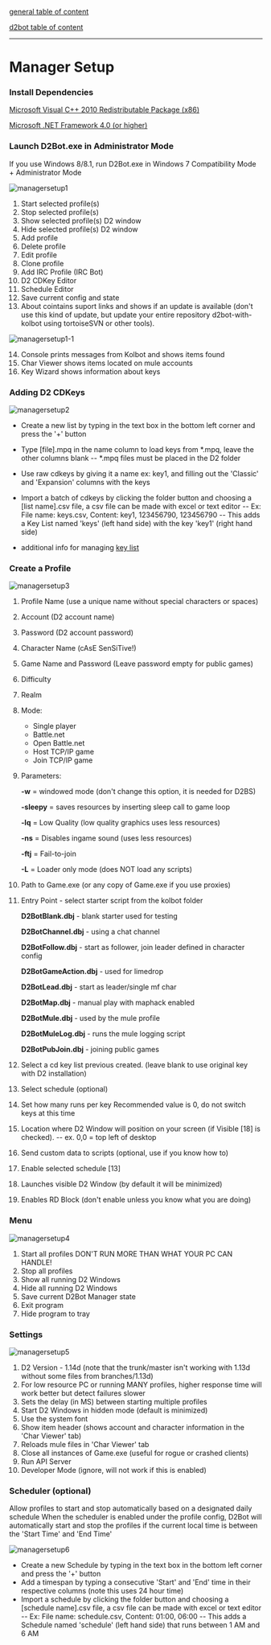 [general table of content](https://github.com/blizzhackers/documentation/#diablo-2-botting-system)

[d2bot table of content](https://github.com/blizzhackers/documentation/tree/master/d2bot/#d2bot)

---

# Manager Setup

### Install Dependencies

[Microsoft Visual C++ 2010 Redistributable Package (x86)](https://www.microsoft.com/en-us/download/details.aspx?id=5555)

[Microsoft .NET Framework 4.0 (or higher)](https://www.microsoft.com/net/download/Windows/run)

### Launch D2Bot.exe in Administrator Mode

If you use Windows 8/8.1, run D2Bot.exe in Windows 7 Compatibility Mode + Administrator Mode

![managersetup1](assets/d2bot-managersetup1.png)

 1. Start selected profile(s)
 2. Stop selected profile(s)
 3. Show selected profile(s) D2 window
 4. Hide selected profile(s) D2 window
 5. Add profile
 6. Delete profile
 7. Edit profile
 8. Clone profile
 9. Add IRC Profile (IRC Bot)
10. D2 CDKey Editor
11. Schedule Editor
12. Save current config and state
13. About cointains suport links and shows if an update is available (don't use this kind of update, but update your entire repository d2bot-with-kolbot using tortoiseSVN or other tools).
	
![managersetup1-1](assets/d2bot-managersetup1-1.png)

14. Console prints messages from Kolbot and shows items found
15. Char Viewer shows items located on mule accounts
16. Key Wizard shows information about keys

### Adding D2 CDKeys

![managersetup2](assets/d2bot-managersetup2.jpg)

* Create a new list by typing in the text box in the bottom left corner and press the '+' button
* Type [file].mpq in the name column to load keys from *.mpq, leave the other columns blank -- *.mpq files must be placed in the D2 folder
* Use raw cdkeys by giving it a name ex: key1, and filling out the 'Classic' and 'Expansion' columns with the keys
* Import a batch of cdkeys by clicking the folder button and choosing a [list name].csv file, a csv file can be made with excel or text editor -- Ex: File name: keys.csv, Content: key1, 123456790, 123456790 -- This adds a Key List named 'keys' (left hand side) with the key 'key1' (right hand side)
	
* additional info for managing [key list](https://github.com/blizzhackers/documentation/blob/master/d2bot/Keylist.md#keylist)

### Create a Profile

![managersetup3](assets/d2bot-managersetup3.jpg)

 1. Profile Name (use a unique name without special characters or spaces)
 2. Account (D2 account name)
 3. Password (D2 account password)
 4. Character Name (cAsE SenSiTive!)
 5. Game Name and Password (Leave password empty for public games)
 6. Difficulty
 7. Realm
 8. Mode: 

	- Single player
	- Battle.net
	- Open Battle.net
	- Host TCP/IP game
	- Join TCP/IP game
		
 9. Parameters:

	**-w** = windowed mode (don't change this option, it is needed for D2BS)

	**-sleepy** = saves resources by inserting sleep call to game loop

	**-lq** = Low Quality (low quality graphics uses less resources)

	**-ns** = Disables ingame sound (uses less resources)

	**-ftj** = Fail-to-join

	**-L** = Loader only mode (does NOT load any scripts)

10. Path to Game.exe (or any copy of Game.exe if you use proxies)
11. Entry Point - select starter script from the kolbot folder

	**D2BotBlank.dbj** - blank starter used for testing

	**D2BotChannel.dbj** - using a chat channel

	**D2BotFollow.dbj** - start as follower, join leader defined in character config

	**D2BotGameAction.dbj** - used for limedrop

	**D2BotLead.dbj** - start as leader/single mf char

	**D2BotMap.dbj** - manual play with maphack enabled

	**D2BotMule.dbj** - used by the mule profile

	**D2BotMuleLog.dbj** - runs the mule logging script

	**D2BotPubJoin.dbj** - joining public games

12. Select a cd key list previous created. (leave blank to use original key with D2 installation)
13. Select schedule (optional)
14. Set how many runs per key Recommended value is 0, do not switch keys at this time
15. Location where D2 Window will position on your screen (if Visible [18] is checked). -- ex. 0,0 = top left of desktop
16. Send custom data to scripts (optional, use if you know how to)
17. Enable selected schedule [13]
18. Launches visible D2 Window (by default it will be minimized)
19. Enables RD Block (don't enable unless you know what you are doing)

### Menu

![managersetup4](assets/d2bot-managersetup4.png)

 1. Start all profiles DON'T RUN MORE THAN WHAT YOUR PC CAN HANDLE!
 2. Stop all profiles
 3. Show all running D2 Windows
 4. Hide all running D2 Windows
 5. Save current D2Bot Manager state
 6. Exit program
 7. Hide program to tray

### Settings

![managersetup5](assets/d2bot-managersetup5.png)

 1. D2 Version - 1.14d (note that the trunk/master isn't working with 1.13d without some files from branches/1.13d) 
 2. For low resource PC or running MANY profiles, higher response time will work better but detect failures slower
 3. Sets the delay (in MS) between starting multiple profiles
 4. Start D2 Windows in hidden mode (default is minimized)
 5. Use the system font
 6. Show item header (shows account and character information in the 'Char Viewer' tab)
 7. Reloads mule files in 'Char Viewer' tab
 8. Close all instances of Game.exe (useful for rogue or crashed clients)
 9. Run API Server
10. Developer Mode (ignore, will not work if this is enabled)

### Scheduler (optional)

Allow profiles to start and stop automatically based on a designated daily schedule When the scheduler is enabled under the profile config, D2Bot will automatically start and stop the profiles if the current local time is between the 'Start Time' and 'End Time' 

![managersetup6](assets/d2bot-managersetup6.png)

* Create a new Schedule by typing in the text box in the bottom left corner and press the '+' button
* Add a timespan by typing a consecutive 'Start' and 'End' time in their respective columns (note this uses 24 hour time)
* Import a schedule by clicking the folder button and choosing a [schedule name].csv file, a csv file can be made with excel or text editor -- Ex: File name: schedule.csv, Content: 01:00, 06:00 -- This adds a Schedule named 'schedule' (left hand side) that runs between 1 AM and 6 AM
